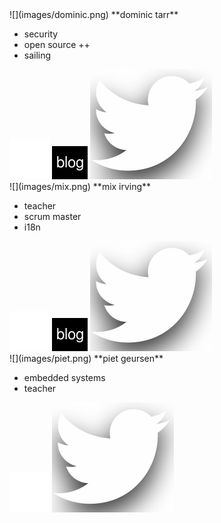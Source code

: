 <div>
![](images/dominic.png)
**dominic tarr**

  <ul>
    <li>security</li>
    <li>open source ++</li>
    <li>sailing</li>
  </ul>

  <div class='social-links'>
    <a href='https://github.com/dominictarr/'><img src='images/github-logo.png' /></a>
    <a href='http://dominictarr.com'><img src='images/blog-icon.png' /></a>
    <a href='https://twitter.com/dominictarr'><img src='images/twitter-logo.png' /></a>
  </div>

</div>

<div>
![](images/mix.png)
**mix irving**

  <ul>
    <li>teacher</li>
    <li>scrum master</li>
    <li>i18n</li>
  </ul>

  <div class='social-links'>
    <a href='https://github.com/mixmix'><img src='images/github-logo.png' /></a>
    <a href='https://medium.com/@whimful'><img src='images/blog-icon.png' /></a>
    <a href='https://twitter.com/whimful'><img src='images/twitter-logo.png' /></a>
  </div>

</div>

<div>
![](images/piet.png)
**piet geursen**

  <ul>
    <li>embedded systems</li>
    <li>teacher</li>
  </ul>

  <div class='social-links'>
    <a href='https://github.com/pietgeursen'><img src='images/github-logo.png' /></a>
    <a href='https://twitter.com/pietgeursen'><img src='images/twitter-logo.png' /></a>
  </div>

</div>

